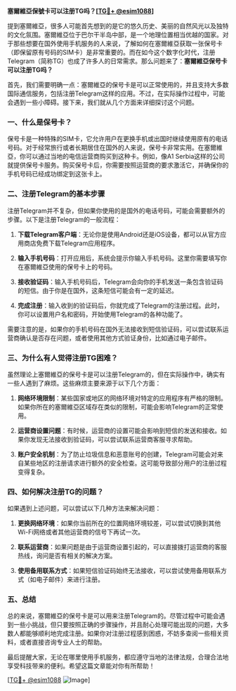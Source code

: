 **塞爾維亞保號卡可以注册TG吗？[[TG💪+ @esim1088](https://t.me/s/esim1088)]**

提到塞爾維亞，很多人可能首先想到的是它的悠久历史、美丽的自然风光以及独特的文化氛围。塞爾維亞位于巴尔干半岛中部，是一个地理位置相当优越的国家。对于那些想要在国外使用手机服务的人来说，了解如何在塞爾維亞获取一张保号卡（即保留原有号码的SIM卡）是非常重要的。而在如今这个数字化时代，注册Telegram（简称TG）也成了许多人的日常需求。那么问题来了：**塞爾維亞保号卡可以注册TG吗？**

首先，我们需要明确一点：塞爾維亞的保号卡是可以正常使用的，并且支持大多数国际通信服务，包括注册Telegram这样的应用。不过，在实际操作过程中，可能会遇到一些小障碍。接下来，我们就从几个方面来详细探讨这个问题。

### 一、什么是保号卡？

保号卡是一种特殊的SIM卡，它允许用户在更换手机或出国时继续使用原有的电话号码。对于经常旅行或者长期居住在国外的人来说，保号卡非常实用。在塞爾維亞，你可以通过当地的电信运营商购买到这种卡。例如，像A1 Serbia这样的公司就提供保号卡服务。购买保号卡后，你需要按照运营商的要求激活它，并确保你的手机号码已经成功绑定到这张卡上。

### 二、注册Telegram的基本步骤

注册Telegram并不复杂，但如果你使用的是国外的电话号码，可能会需要额外的步骤。以下是注册Telegram的一般流程：

1. **下载Telegram客户端**：无论你是使用Android还是iOS设备，都可以从官方应用商店免费下载Telegram应用程序。
   
2. **输入手机号码**：打开应用后，系统会提示你输入手机号码。这里你需要填写你在塞爾維亞使用的保号卡上的号码。

3. **接收验证码**：输入手机号码后，Telegram会向你的手机发送一条包含验证码的短信。由于你是在国外，这条短信可能会有一定的延迟。

4. **完成注册**：输入收到的验证码后，你就完成了Telegram的注册过程。此时，你可以设置用户名和密码，开始使用Telegram的各种功能了。

需要注意的是，如果你的手机号码在国外无法接收到短信验证码，可以尝试联系运营商确认是否存在问题，或者使用其他方式验证身份，比如通过电子邮件。

### 三、为什么有人觉得注册TG困难？

虽然理论上塞爾維亞的保号卡是可以注册Telegram的，但在实际操作中，确实有一些人遇到了麻烦。这些麻烦主要来源于以下几个方面：

1. **网络环境限制**：某些国家或地区的网络环境对特定的应用程序有严格的限制。如果你所在的塞爾維亞区域存在类似的限制，可能会影响Telegram的正常使用。

2. **运营商设置问题**：有时候，运营商的设置可能会影响到短信的发送和接收。如果你发现无法接收到验证码，可以尝试联系运营商客服寻求帮助。

3. **账户安全机制**：为了防止垃圾信息和恶意账号的创建，Telegram可能会对来自某些地区的注册请求进行额外的安全检查。这可能导致部分用户的注册过程变得复杂。

### 四、如何解决注册TG的问题？

如果遇到上述问题，可以尝试以下几种方法来解决问题：

1. **更换网络环境**：如果你当前所在的位置网络环境较差，可以尝试切换到其他Wi-Fi网络或者其他运营商的信号下再试一次。

2. **联系运营商**：如果问题是由于运营商设置引起的，可以直接拨打运营商的客服热线，询问是否有相关的解决方案。

3. **使用备用联系方式**：如果短信验证码始终无法接收，可以尝试使用备用联系方式（如电子邮件）来进行注册。

### 五、总结

总的来说，塞爾維亞的保号卡是可以用来注册Telegram的。尽管过程中可能会遇到一些小挑战，但只要按照正确的步骤操作，并且耐心处理可能出现的问题，大多数人都能够顺利地完成注册。如果你对注册过程感到困惑，不妨多查阅一些相关资料，或者直接咨询专业人士的帮助。

最后提醒大家，无论在哪里使用手机服务，都应遵守当地的法律法规，合理合法地享受科技带来的便利。希望这篇文章能对你有所帮助！

[[TG💪+ @esim1088](https://t.me/s/esim1088) ![Image](https://i.postimg.cc/4NQfJmqS/Snipaste-2025-05-13-00-14-12.png)]